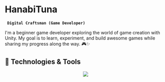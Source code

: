 # HanabiTuna
**` Digital Craftsman (Game Developer)`**

I'm a beginner game developer exploring the world of game creation with Unity. My goal is to learn, experiment, and build awesome games while sharing my progress along the way. 🎮✨

## 🔧 Technologies & Tools  
<p align="center">
  <a href="https://skillicons.dev">
    <img src="https://skillicons.dev/icons?i=unity&perline=3" />
  </a>
</p>
